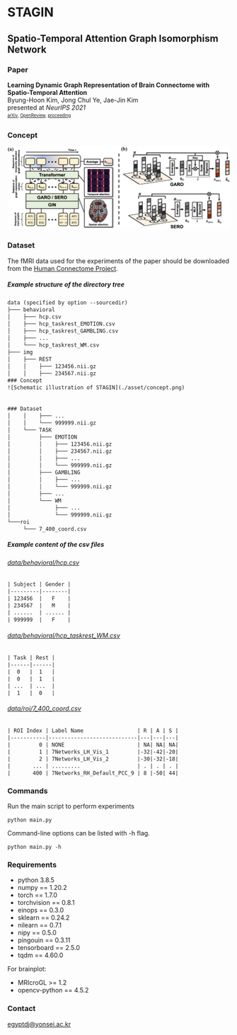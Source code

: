 # STAGIN
## Spatio-Temporal Attention Graph Isomorphism Network

### Paper
**Learning Dynamic Graph Representation of Brain Connectome with Spatio-Temporal Attention** \
Byung-Hoon Kim, Jong Chul Ye, Jae-Jin Kim \
presented at *NeurIPS 2021* \
<sub><sup>[arXiv](https://arxiv.org/abs/2105.13495), [OpenReview](https://openreview.net/forum?id=X7GEA3KiJiH), [proceeding](https://papers.nips.cc/paper/2021/hash/22785dd2577be2ce28ef79febe80db10-Abstract.html)</sup></sub>



### Concept
![Schematic illustration of STAGIN](./asset/concept.png)


### Dataset
The fMRI data used for the experiments of the paper should be downloaded from the [Human Connectome Project](https://db.humanconnectome.org/).

##### Example structure of the directory tree
```
data (specified by option --sourcedir)
├─── behavioral
│    ├─── hcp.csv
│    ├─── hcp_taskrest_EMOTION.csv
│    ├─── hcp_taskrest_GAMBLING.csv
│    ├─── ...
│    └─── hcp_taskrest_WM.csv
├─── img
│    ├─── REST
│    │    ├─── 123456.nii.gz
│    │    ├─── 234567.nii.gz
### Concept
![Schematic illustration of STAGIN](./asset/concept.png)


### Dataset
│    │    ├─── ...
│    │    └─── 999999.nii.gz
│    └─── TASK
│         ├─── EMOTION
│         │    ├─── 123456.nii.gz
│         │    ├─── 234567.nii.gz
│         │    ├─── ...
│         │    └─── 999999.nii.gz
│         ├─── GAMBLING
│         │    ├─── ...
│         │    └─── 999999.nii.gz
│         ├─── ...
│         └─── WM
│              ├─── ...
│              └─── 999999.nii.gz
└───roi
     └─── 7_400_coord.csv
```
##### Example content of the csv files
###### [data/behavioral/hcp.csv](https://db.humanconnectome.org/REST/search/dict/Subject%20Information/results?format=csv&removeDelimitersFromFieldValues=true&restricted=0&project=HCP_1200)
```
| Subject | Gender |
|---------|--------|
| 123456  |   F    |
| 234567  |   M    |
| ......  | ...... |
| 999999  |   F    |
```

###### [data/behavioral/hcp_taskrest_WM.csv](./asset/)
```
| Task | Rest |
|------|------|
|  0   |  1   |
|  0   |  1   |
| ...  | ...  |
|  1   |  0   |
```

###### [data/roi/7_400_coord.csv](https://github.com/ThomasYeoLab/CBIG/blob/master/stable_projects/brain_parcellation/Schaefer2018_LocalGlobal/Parcellations/MNI/Centroid_coordinates/Schaefer2018_400Parcels_7Networks_order_FSLMNI152_2mm.Centroid_RAS.csv)
```
| ROI Index | Label Name                 | R | A | S |
|-----------|----------------------------|---|---|---|
|         0 | NONE                       | NA| NA| NA|
|         1 | 7Networks_LH_Vis_1         |-32|-42|-20|
|         2 | 7Networks_LH_Vis_2         |-30|-32|-18|
|       ... | .........                  | . | . | . |
|       400 | 7Networks_RH_Default_PCC_9 | 8 |-50| 44|
```


### Commands
Run the main script to perform experiments

  ```shell
  python main.py
  ```

Command-line options can be listed with -h flag.

  ```shell
  python main.py -h
  ```


### Requirements
- python 3.8.5
- numpy == 1.20.2
- torch == 1.7.0
- torchvision == 0.8.1
- einops == 0.3.0
- sklearn == 0.24.2
- nilearn == 0.7.1
- nipy == 0.5.0
- pingouin == 0.3.11
- tensorboard == 2.5.0
- tqdm == 4.60.0

For brainplot:
- MRIcroGL >= 1.2
- opencv-python == 4.5.2


### Contact
egyptdj@yonsei.ac.kr
